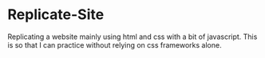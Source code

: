 # Replicate-Site
Replicating a website mainly using html and css with a bit of javascript.  This is so that I can practice without relying on css frameworks alone.
